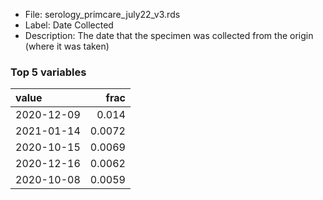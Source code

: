 

* File: serology_primcare_july22_v3.rds
* Label: Date Collected
* Description: The date that the specimen was collected from the origin (where it was taken)

### Top 5 variables
| value      |   frac |
|:-----------|-------:|
| 2020-12-09 | 0.014  |
| 2021-01-14 | 0.0072 |
| 2020-10-15 | 0.0069 |
| 2020-12-16 | 0.0062 |
| 2020-10-08 | 0.0059 |
        